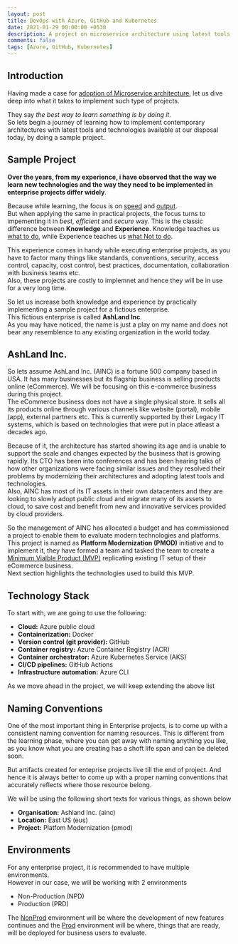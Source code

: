 ```yaml
---
layout: post
title: DevOps with Azure, GitHub and Kubernetes
date: 2021-01-29 00:00:00 +0530
description: A project on microservice architecture using latest tools and technologies
comments: false
tags: [Azure, GitHub, Kubernetes]
---
```


## Introduction

Having made a case for [adoption of Microservice architecture](/001-architecture-evolution/), let us dive deep into what it takes to implement such type of projects.

They say _the best way to learn something is by doing it_.  
So lets begin a journey of learning how to implement contemporary architectures with latest tools and technologies available at our disposal today, by doing a sample project.

## Sample Project

**Over the years, from my experience, i have observed that the way we learn new technologies and the way they need to be implemented in enterprise projects differ widely**.

Because while learning, the focus is on <u>speed</u> and <u>output</u>.  
But when applying the same in practical projects, the focus turns to impementing it in _best_, _efficient_ and _secure_ way.
This is the classic difference between **Knowledge** and **Experience**. Knowledge teaches us <u>what to do</u>, while Experience teaches us <u>what Not to do</u>.

This experience comes in handy while executing enterprise projects, as you have to factor many things like standards, conventions, security, access control, capacity, cost control, best practices, documentation, collaboration with business teams etc.  
Also, these projects are costly to implemnet and hence they will be in use for a very long time.

So let us increase both knowledge and experience by practically implementing a sample project for a fictious enterprise.  
This fictious enterprise is called **AshLand Inc**.  
As you may have noticed, the name is just a play on my name and does not bear any resemblence to any existing organization in the world today.

## AshLand Inc.

So lets assume AshLand Inc. (AINC) is a fortune 500 company based in USA. It has many businesses but its flagship business is selling products online (eCommerce). We will be focusing on this e-commerce business during this project.  
The eCommerce business does not have a single physical store. It sells all its products online through various channels like website (portal), mobile (app), external partners etc. This is currently supported by their Legacy IT systems, which is based on technologies that were put in place atleast a decades ago.

Because of it, the architecture has started showing its age and is unable to support the scale and changes expected by the business that is growing rapidly. Its CTO has been into conferences and has been hearing talks of how other organizations were facing similar issues and they resolved their problems by modernizing their architectures and adopting latest tools and technologies.  
Also, AINC has most of its IT assets in their own datacenters and they are looking to slowly adopt public cloud and migrate many of its assets to cloud, to save cost and benefit from new and innovative services provided by cloud providers.

So the management of AINC has allocated a budget and has commissioned a project to enable them to evaluate modern technologies and platforms. This project is named as **Platform Modernization (PMOD)** initiative and to implement it, they have formed a team and tasked the team to create a <u>Minimum Vialble Product (MVP)</u> replicating existing IT setup of their eCommerce business.  
Next section highlights the technologies used to build this MVP.

## Technology Stack

To start with, we are going to use the following:

- **Cloud:** Azure public cloud
- **Containerization:** Docker
- **Version control (git provider):** GitHub
- **Container registry:** Azure Container Registry (ACR)
- **Container orchestrator:** Azure Kubernetes Service (AKS)
- **CI/CD pipelines:** GitHub Actions
- **Infrastructure automation:** Azure CLI

As we move ahead in the project, we will keep extending the above list

## Naming Conventions

One of the most important thing in Enterprise projects, is to come up with a consistent naming convention for naming resources. This is different from the learning phase, where you can get away with naming anything you like, as you know what you are creating has a shoft life span and can be deleted soon.

But artifacts created for enteprise projects live till the end of project. And hence it is always better to come up with a proper naming conventions that accurately reflects where those resource belong.

We will be using the following short texts for various things, as shown below

- **Organisation:** Ashland Inc. (ainc)
- **Location:** East US (eus)
- **Project:** Platfom Modernization (pmod)

## Environments

For any enterprise project, it is recommended to have multiple environments.  
However in our case, we will be working with 2 environments

- Non-Production (NPD)
- Production (PRD)

The <u>NonProd</u> environment will be where the development of new features continues and the <u>Prod</u> environment will be where, things that are ready, will be deployed for business users to evaluate.
